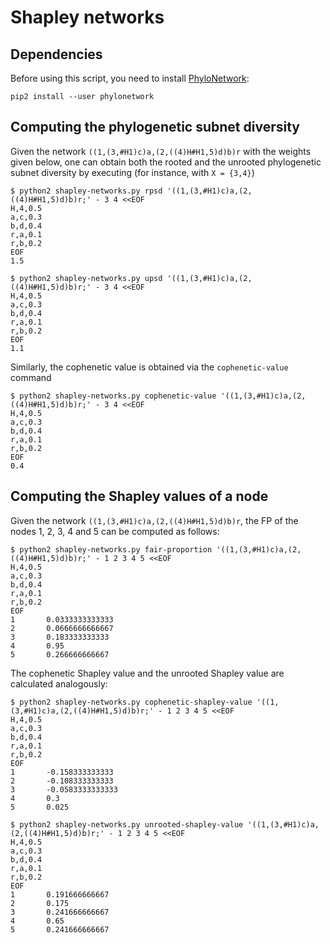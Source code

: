 # Shapley networks

## Dependencies

Before using this script, you need to install [PhyloNetwork](https://github.com/bielcardona/PhyloNetworks):
```
pip2 install --user phylonetwork
```

## Computing the phylogenetic subnet diversity

Given the network `((1,(3,#H1)c)a,(2,((4)H#H1,5)d)b)r` with the weights given
below, one can obtain both the rooted and the unrooted phylogenetic subnet
diversity by executing (for instance, with `X = {3,4}`)
```
$ python2 shapley-networks.py rpsd '((1,(3,#H1)c)a,(2,((4)H#H1,5)d)b)r;' - 3 4 <<EOF
H,4,0.5
a,c,0.3
b,d,0.4
r,a,0.1
r,b,0.2
EOF
1.5

$ python2 shapley-networks.py upsd '((1,(3,#H1)c)a,(2,((4)H#H1,5)d)b)r;' - 3 4 <<EOF
H,4,0.5
a,c,0.3
b,d,0.4
r,a,0.1
r,b,0.2
EOF
1.1
```

Similarly, the cophenetic value is obtained via the `cophenetic-value` command
```
$ python2 shapley-networks.py cophenetic-value '((1,(3,#H1)c)a,(2,((4)H#H1,5)d)b)r;' - 3 4 <<EOF
H,4,0.5
a,c,0.3
b,d,0.4
r,a,0.1
r,b,0.2
EOF
0.4
```

## Computing the Shapley values of a node

Given the network `((1,(3,#H1)c)a,(2,((4)H#H1,5)d)b)r`, the FP of the nodes 1,
2, 3, 4 and 5 can be computed as follows:
```
$ python2 shapley-networks.py fair-proportion '((1,(3,#H1)c)a,(2,((4)H#H1,5)d)b)r;' - 1 2 3 4 5 <<EOF
H,4,0.5
a,c,0.3
b,d,0.4
r,a,0.1
r,b,0.2
EOF
1       0.0333333333333
2       0.0666666666667
3       0.183333333333
4       0.95
5       0.266666666667
```

The cophenetic Shapley value and the unrooted Shapley value are calculated analogously:
```
$ python2 shapley-networks.py cophenetic-shapley-value '((1,(3,#H1)c)a,(2,((4)H#H1,5)d)b)r;' - 1 2 3 4 5 <<EOF
H,4,0.5
a,c,0.3
b,d,0.4
r,a,0.1
r,b,0.2
EOF
1       -0.158333333333
2       -0.108333333333
3       -0.0583333333333
4       0.3
5       0.025

$ python2 shapley-networks.py unrooted-shapley-value '((1,(3,#H1)c)a,(2,((4)H#H1,5)d)b)r;' - 1 2 3 4 5 <<EOF
H,4,0.5
a,c,0.3
b,d,0.4
r,a,0.1
r,b,0.2
EOF
1       0.191666666667
2       0.175
3       0.241666666667
4       0.65
5       0.241666666667
```
